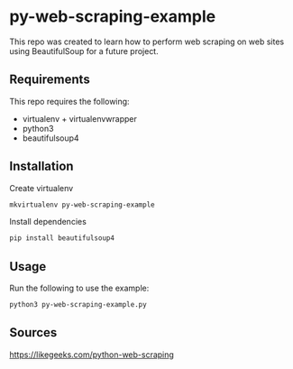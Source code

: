 # py-web-scraping-example

This repo was created to learn how to perform web scraping on web sites using BeautifulSoup for a future project.

## Requirements

This repo requires the following:

* virtualenv + virtualenvwrapper
* python3
* beautifulsoup4

## Installation

Create virtualenv

```bash
mkvirtualenv py-web-scraping-example
```

Install dependencies

```bash
pip install beautifulsoup4
```

## Usage

Run the following to use the example:

```bash
python3 py-web-scraping-example.py
```

## Sources

<https://likegeeks.com/python-web-scraping>